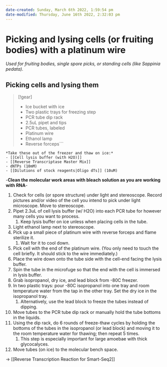 ```yaml
---
date-created: Sunday, March 6th 2022, 1:59:54 pm
date-modified: Thursday, June 16th 2022, 2:32:03 pm
---
```

# Picking and lysing cells (or fruiting bodies) with a platinum wire
*Used for fruiting bodies, single spore picks, or standing cells (like Sappinia pedata).*

## Picking cells and lysing them
>[!gear]
> - Ice bucket with ice
> - Two plastic trays for freezing step
> - PCR tube dip rack
> - 2.5uL pipet and tips
> - PCR tubes, labeled
> - Platinum wire
> - Ethanol lamp
> - Reverse forceps```
```ad-reagents
*Take these out of the freezer and thaw on ice:*
- [[Cell lysis buffer (with H2O)]]
- [[Reverse Transcriptase Master Mix]]
- dNTPs (10mM)
- [[Dilutions of stock reagents|Oligo dTs]] (10uM)
```
-**Clean the molecular work areas with bleach solution as you are working with RNA**-

1. Check for cells (or spore structure) under light and stereoscope. Record pictures and/or video of the cell you intend to pick under light microscope. Move to stereoscope.
2. Pipet 2.3uL of cell lysis buffer (w/ H2O) into each PCR tube for however many cells you want to process.
	1. Keep lysis buffer on ice unless when placing cells in the tube.
3. Light ethanol lamp next to stereoscope.
4. Pick up a small piece of platinum wire with reverse forceps and flame sterilize it.
	1. Wait for it to cool down.
5. Pick cell with the end of the platinum wire. (You only need to touch the cell briefly. It should stick to the wire immediately.)
6. Place the wire down onto the tube side with the cell-end facing the lysis buffer.
7. Spin the tube in the microfuge so that the end with the cell is immersed in lysis buffer.
8. Grab isopropanol, dry ice, and lead block from -80C freezer.
9. In two plastic trays: pour -80C isopropanol into one tray and room temperature water from the tap in the other tray. Set the dry ice in the isopropanol tray.
	1. Alternatively, use the lead block to freeze the tubes instead of dipping.
10. Move tubes to the PCR tube dip rack or manually hold the tube bottoms in the liquids.
11. Using the dip rack, do 6 rounds of freeze-thaw cycles by holding the bottoms of the tubes in the isopropanol (or lead block) and moving it to the room temperature water for thawing; then repeat 5 times.
	1. This step is especially important for large amoebae with thick glycocalyces.
12. Move tubes (on ice) to the molecular bench space.

→ [[Reverse Transcription Reaction for Smart-Seq2]]
